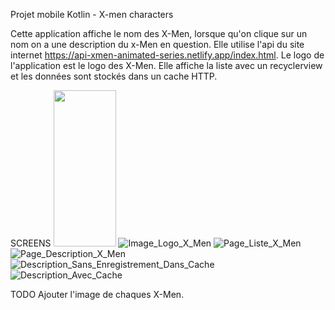 Projet mobile Kotlin - X-men characters

Cette application affiche le nom des X-Men, lorsque qu'on clique sur un nom on a une description du x-Men en question.
Elle utilise l'api du site internet https://api-xmen-animated-series.netlify.app/index.html.
Le logo de l'application est le logo des X-Men.
Elle affiche la liste avec un recyclerview et les données sont stockés dans un cache HTTP.

SCREENS
<img src="https://user-images.githubusercontent.com/84334229/120110955-223f3e00-c170-11eb-8bb8-113ba3471149.png" width="100" height="250">
![Image_Logo_X_Men](https://user-images.githubusercontent.com/84334229/120110955-223f3e00-c170-11eb-8bb8-113ba3471149.png)
![Page_Liste_X_Men](https://user-images.githubusercontent.com/84334229/120110967-32efb400-c170-11eb-9473-049f95806aa7.png)
![Page_Description_X_Men](https://user-images.githubusercontent.com/84334229/120110987-43a02a00-c170-11eb-96e6-4bad66de7659.png)
![Description_Sans_Enregistrement_Dans_Cache](https://user-images.githubusercontent.com/84334229/120111065-adb8cf00-c170-11eb-8755-363c0a143f8b.png)
![Description_Avec_Cache](https://user-images.githubusercontent.com/84334229/120111077-ba3d2780-c170-11eb-8c69-8001e5a1b4cc.png)

TODO
Ajouter l'image de chaques X-Men.
